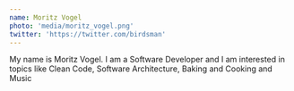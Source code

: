 ```yaml
---
name: Moritz Vogel
photo: 'media/moritz_vogel.png'
twitter: 'https://twitter.com/birdsman'
---
```


My name is Moritz Vogel. I am a Software Developer and I am interested in topics like Clean Code, Software Architecture, Baking and Cooking and Music